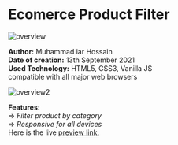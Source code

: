 # Ecomerce Product Filter
![overview](https://github.com/Md-Iar-Hossain/ecomerce_product_filter/assets/72465649/ec3d15c4-76a3-48c0-b84d-0be50945de2b)


**Author:** Muhammad iar Hossain  
**Date of creation:** 13th September 2021  
**Used Technology:** HTML5, CSS3, Vanilla JS  
compatible with all major web browsers     

![overview2](https://github.com/Md-Iar-Hossain/ecomerce_product_filter/assets/72465649/b4669aa7-f853-4617-bd98-9b8d2972d4d2)


**Features:**   
  => *Filter product by category*  
  => *Responsive for all devices*  
Here is the live <a href="md-iar-hossain.github.io/ecomerce_product_filter/"> preview link.</a>
